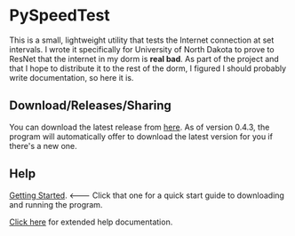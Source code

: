 # PySpeedTest

This is a small, lightweight utility that tests the Internet connection at set intervals. I wrote it specifically for University of North Dakota to prove to ResNet that the internet in my dorm is **real bad**.  As part of the project and that I hope to distribute it to the rest of the dorm, I figured I should probably write documentation, so here it is.

## Download/Releases/Sharing

You can download the latest release from [here][latestrelease].  As of version 0.4.3, the program will automatically offer to download the latest version for you if there's a new one.  

## Help

[Getting Started][starting].  <--- Click that one for a quick start guide to downloading and running the program.

[Click here][help] for extended help documentation.


[sharinglink]: tinyurl.com/mcnetspeed "Sharing link"
[latestrelease]: github.com/mishaturnbull/PySpeedTest/releases/latest "Latest release"
[starting]: gettingstarted.html "Getting Started Guide"
[help]: help.html "Docs top"